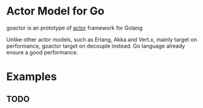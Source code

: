 Actor Model for Go
==================

goactor is an prototype of [actor](https://en.wikipedia.org/wiki/Actor_model) framework for Golang

Unlike other actor models, such as Erlang, Akka and Vert.x, mainly target on performance, goactor target on decouple instead. Go language already ensure a good performance.

# Examples

## TODO